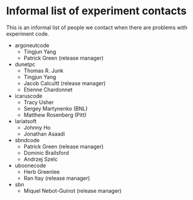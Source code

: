 # Informal list of experiment contacts

This is an informal list of people we contact when there are problems with experiment code.

-   argoneutcode
    -   Tingjun Yang
    -   Patrick Green (release manager)
-   dunetpc
    -   Thomas R. Junk
    -   Tingjun Yang
    -   Jacob Calcultt (release manager)
    -   Etienne Chardonnet
-   icaruscode
    -   Tracy Usher
    -   Sergey Martynenko (BNL)
    -   Matthew Rosenberg (Pitt)
-   lariatsoft
    -   Johnny Ho
    -   Jonathan Asaadi
-   sbndcode
    -   Patrick Green (release manager)
    -   Dominic Brailsford
    -   Andrzej Szelc
-   uboonecode
    -   Herb Greenlee
    -   Ran Itay (release manager)
-   sbn
    -   Miquel Nebot-Guinot (release manager)
